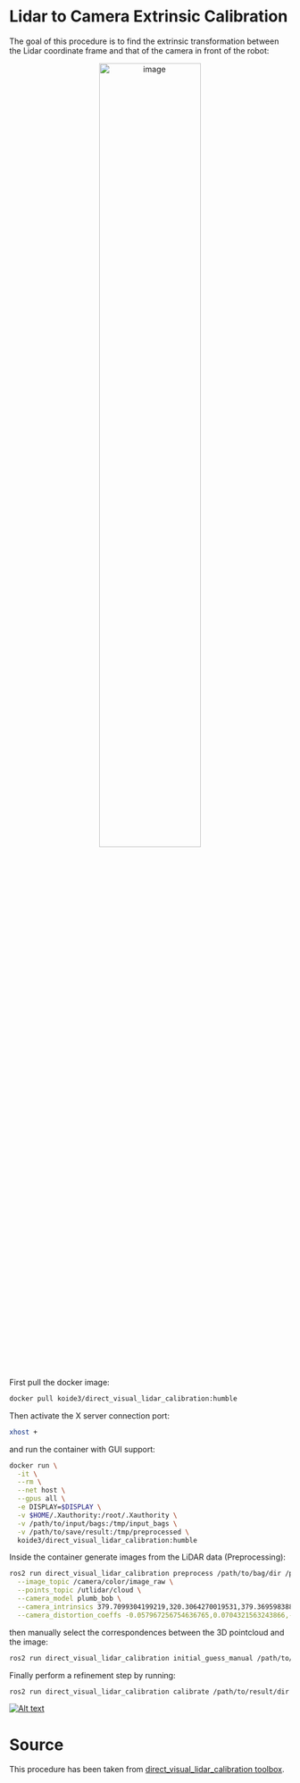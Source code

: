 
# Lidar to Camera Extrinsic Calibration

The goal of this procedure is to find the extrinsic transformation between the Lidar coordinate frame and that of the camera in front of the robot:


<p align="center">
  <img src="assets/lidar-camera-extrinsics.drawio.png" alt="image" width="60%" height="auto"/>
</p>

First pull the docker image:
```bash
docker pull koide3/direct_visual_lidar_calibration:humble
```
Then activate the X server connection port:
```bash 
xhost +
```
and run the container with GUI support:
```bash
docker run \
  -it \
  --rm \
  --net host \
  --gpus all \
  -e DISPLAY=$DISPLAY \
  -v $HOME/.Xauthority:/root/.Xauthority \
  -v /path/to/input/bags:/tmp/input_bags \
  -v /path/to/save/result:/tmp/preprocessed \
  koide3/direct_visual_lidar_calibration:humble 
```

Inside the container generate images from the LiDAR data (Preprocessing):
```bash
ros2 run direct_visual_lidar_calibration preprocess /path/to/bag/dir /path/to/result/dir \
  --image_topic /camera/color/image_raw \
  --points_topic /utlidar/cloud \
  --camera_model plumb_bob \
  --camera_intrinsics 379.7099304199219,320.3064270019531,379.3695983886719,243.11753845214844 \
  --camera_distortion_coeffs -0.057967256754636765,0.0704321563243866,-0.00015285948757082224,0.0006057045538909733,-0.022366832941770554
```
then manually select the correspondences between the 3D pointcloud and the image:

```bash
ros2 run direct_visual_lidar_calibration initial_guess_manual /path/to/result/dir
```
Finally perform a refinement step by running:

```bash
ros2 run direct_visual_lidar_calibration calibrate /path/to/result/dir
```
[![Alt text](https://img.youtube.com/vi/YOUTUBE_VIDEO_ID/0.jpg)](https://www.youtube.com/watch?v=FTlC9RwEVxY&t=43s)

# Source
This procedure has been taken from [direct_visual_lidar_calibration toolbox](https://koide3.github.io/direct_visual_lidar_calibration/).


